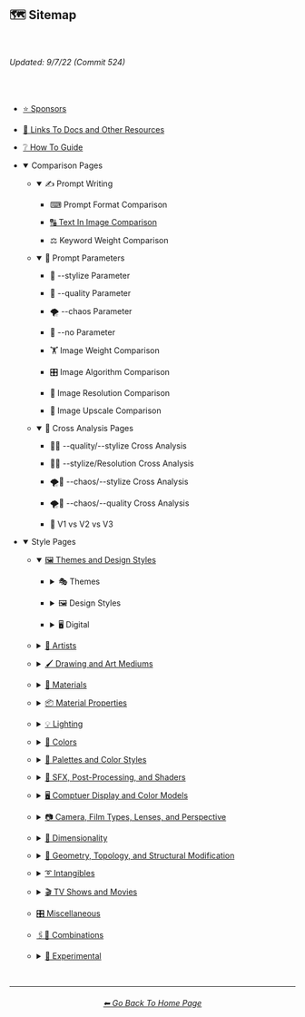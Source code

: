 <h2>🗺 Sitemap</h2>

<br>

<h6><i>Updated: 9/7/22 (Commit 524)</i></h6>

<br>

  - <p><a href="https://github.com/willwulfken/MidJourney-Styles-and-Keywords-Reference/blob/main/Pages/Sponsors.md">⭐ Sponsors</a></p>

  - <p><a href="https://github.com/willwulfken/MidJourney-Styles-and-Keywords-Reference/blob/main/Pages/Links.md">🔗 Links To Docs and Other Resources</a></p>

  - <p><a href="https://github.com/willwulfken/MidJourney-Styles-and-Keywords-Reference/blob/main/Pages/Tutorial_Pages/How-To_Guide.md">❔ How To Guide</a></p>

  - <p><details open><summary>Comparison Pages</summary><p>

      - <p><details open><summary>✍ Prompt Writing</summary><p>

          - <p><a href="https://github.com/willwulfken/MidJourney-Styles-and-Keywords-Reference/blob/main/Pages/MJ_V3/Summary_Pages/Prompt_Format_Comparison.md"></a>⌨ Prompt Format Comparison</p>
          - <p><a href="https://github.com/willwulfken/MidJourney-Styles-and-Keywords-Reference/blob/main/Pages/MJ_V3/Summary_Pages/Text_In_Image_Comparison.md">🔠 Text In Image Comparison</a></p>
          - <p><a href="https://github.com/willwulfken/MidJourney-Styles-and-Keywords-Reference/blob/main/Pages/MJ_V3/Summary_Pages/Keyword_Weight_Comparison.md"></a>⚖ Keyword Weight Comparison</p>

        </p></details></p>

      - <p><details open><summary>🧩 Prompt Parameters</summary><p>

          - <p><a href="https://github.com/willwulfken/MidJourney-Styles-and-Keywords-Reference/blob/main/Pages/MJ_V3/Summary_Pages/Stylize_Comparison.md"></a>🎇 --stylize Parameter</p>
          - <p><a href="https://github.com/willwulfken/MidJourney-Styles-and-Keywords-Reference/blob/main/Pages/MJ_V3/Summary_Pages/Quality_Comparison.md"></a>💎 --quality Parameter</p>
          - <p><a href="https://github.com/willwulfken/MidJourney-Styles-and-Keywords-Reference/blob/main/Pages/MJ_V3/Summary_Pages/Chaos_Comparison.md"></a>🌪 --chaos Parameter</p>
          - <p><a href="https://github.com/willwulfken/MidJourney-Styles-and-Keywords-Reference/blob/main/Pages/MJ_V3/Summary_Pages/No_Parameter_Comparison.md"></a>🚫 --no Parameter</p>
          - <p><a href="https://github.com/willwulfken/MidJourney-Styles-and-Keywords-Reference/blob/main/Pages/MJ_V3/Summary_Pages/Image_Weight_Comparison.md"></a>🏋️‍ Image Weight Comparison</p>
          - <p><a href="https://github.com/willwulfken/MidJourney-Styles-and-Keywords-Reference/blob/main/Pages/MJ_V3/Summary_Pages/Image_Algorithm_Comparison.md"></a>🎛 Image Algorithm Comparison</p>
          - <p><a href="https://github.com/willwulfken/MidJourney-Styles-and-Keywords-Reference/blob/main/Pages/MJ_V3/Summary_Pages/Image_Resolution_Comparison.md"></a>📏 Image Resolution Comparison</p>
          - <p><a href="https://github.com/willwulfken/MidJourney-Styles-and-Keywords-Reference/blob/main/Pages/MJ_V3/Summary_Pages/Image_Upscale_Comparison.md"></a>🚀 Image Upscale Comparison</p>

        </p></details></p>

      - <p><details open><summary>🔀 Cross Analysis Pages</summary><p>

          - <p><a href="https://github.com/willwulfken/MidJourney-Styles-and-Keywords-Reference/blob/main/Pages/MJ_V3/Summary_Pages/Stylize_Quality_Cross_Analysis.md"></a>🎇💎 --quality/--stylize Cross Analysis</p>
          - <p><a href="https://github.com/willwulfken/MidJourney-Styles-and-Keywords-Reference/blob/main/Pages/MJ_V3/Summary_Pages/Stylize_Resolution_Cross_Analysis.md"></a>🎇📏 --stylize/Resolution Cross Analysis</p>
          - <p><a href="https://github.com/willwulfken/MidJourney-Styles-and-Keywords-Reference/blob/main/Pages/MJ_V3/Summary_Pages/Chaos_Stylize_Cross_Analysis.md"></a>🌪🎇 --chaos/--stylize Cross Analysis</p>
          - <p><a href="https://github.com/willwulfken/MidJourney-Styles-and-Keywords-Reference/blob/main/Pages/MJ_V3/Summary_Pages/Chaos_Quality_Cross_Analysis.md"></a>🌪💎 --chaos/--quality Cross Analysis</p>
          - <p><a href="https://github.com/willwulfken/MidJourney-Styles-and-Keywords-Reference/blob/main/Pages/V1_vs_V2_vs_V3.md"></a>📇 V1 vs V2 vs V3</p>

        </p></details></p>

    </p></details>

  - <p><details open><summary>Style Pages</summary><p>

      - <p><details open><summary><a href="https://github.com/willwulfken/MidJourney-Styles-and-Keywords-Reference/blob/main/Pages/MJ_V3/Style_Pages/Themes_and_Design_Styles.md">🖼 Themes and Design Styles</a></summary><p>

          - <p><details><summary>🎭 Themes</summary><p>

              - <p>🎭⛱ Realism/Abstraction</p>
              - <p>🎭💾 Retro/Modern<p>
              - <p>🎭🪐 Sci-fi</p>
              - <p>🎭☄ Outer Space</p>
              - <p>🎭🌎 Planets</p>
              - <p>🎭🎌 Countries and Nations</p>
              - <p>🎭🌾 Urban/Rural</p>
              - <p>🎭🛋 Rooms</p>
              - <p>🎭⚙ Architecture and Manufactured</p>
              - <p>🎭🏝 Biomes and Landscapes</p>
              - <p>🎭🌲 Nature</p>
              - <p>🎭⛄ Seasons and Weather</p>
              - <p>🎭🎄 Holidays</p>
              - <p>🎭🌞 Time of Day</p>
              - <p>🎭⚽ Sports</p>
              - <p>🎭🎵 Music Styles</p>
              - <p>🎭🎪 Punk Styles (Steampunk, Cyberpunk, etc.)</p>
              - <p>🎭⛩ Other Themes</p>

            </p></details></p>

          - <p><details><summary>🖼 Design Styles</summary><p>

              - <p>🖼🟧 Simplicity/Complexity</p>
              - <p>🖼🎨 Patterns and Color Based Designs</p>
              - <p>🖼✨ Elegance, Beauty, and Appeal</p>
              - <p>🖼📊 Charts and Diagrams</p>
              - <p>🖼🛹 Decade Styles</p>
              - <p>🖼🎰 Morphism (Skeuomorphism, Glassmorphism, etc.)</p>
              - <p>🖼🧊 Cubism</p>
              - <p>🖼🦋 Expressionism</p>
              - <p>🖼🔮 Neo</p>
              - <p>🖼🌀 Psychedelic, Divine, Fractal, and Noise</p>
              - <p>🖼👩‍🎨 Art Styles</p>
              - <p>🖼💫 Stylized</p>
              - <p>🖼 Other Styles</p>

            </p></details></p>

          - <p><details><summary>🖥 Digital</summary><p>

              - <p>🎮 Rendering Engines</p>
              - <p>🖥🖼 Digital Styles</p>
              - <p>🖥🎞 VFX and Video Companies</p>
              - <p>🖥🎨 Art Programs and Applications</p>
              - <p>🖥🖼 Image Formats and Types</p>
              - <p>🖥🏁 Dithering</p>
              - <p>🖥🌐 Websites</p>
              - <p>🖥👩‍💻 Glitchy</p>
              - <p>🖥🧠 AI and Neural Networks</p>
              - <p>🖥👾 Game System Graphics</p>
              - <p>🖥🕹 Video Game Styles</p>
              - <p>🖥 Computer System Graphics</p>
              - <p>🖥💽 Operating Systems</p>
              - <p>🖥 Other</p>

            </p></details></p>

        </p></details></p>

      - <p><details><summary><a href="https://github.com/willwulfken/MidJourney-Styles-and-Keywords-Reference/blob/main/Pages/MJ_V3/Style_Pages/Artists.md">📔 Artists</a></summary><p>

          - <p>📔⛱ Realism</p>
          - <p>📔❇ Surrealism</p>
          - <p>📔🔆 Idealism</p>
          - <p>📔💮 Abstract</p>
          - <p>📔🧬 Modernism</p>
          - <p>📔➿ Post-Impressionism</p>
          - <p>📔⚜ Art Nouveau</p>
          - <p>📔🌄 Luminism</p>
          - <p>📔🦋 Expressionism</p>
          - <p>📔🔳 Futurism</p>
          - <p>📔⬛ Gothic</p>
          - <p>📔☯ Psychedelic</p>
          - <p>📔🔴 Pop Art</p>
          - <p>📔🧿 Concept Art</p>
          - <p>📔❤ Romanticism</p>
          - <p>📔✡️ Renaissance</p>
          - <p>📔🌇 Vedute Painting Style</p>
          - <p>📔🏘 Baroque</p>
          - <p>📔👁‍🗨 Dadaism</p>
          - <p>📔👁‍🗨 Neo-Dadaism</p>
          - <p>📔🖼 Instagram Artist</p>
          - <p>📔🖼 Artstation Artist</p>
          - <p>📔🈯 Manga</p>

          - <p><details><summary>📔🗿 Non-Painters</p></summary><p>

              - <p>📔🗿 Sculptors</p>
              - <p>📔📷 Photographers</p>
              - <p>📔✍ Writers</p>

            </p></details>
          
          - <p>📔 Other Artists</p>

        </p></details></p>
      
      - <p><details><summary><a href="https://github.com/willwulfken/MidJourney-Styles-and-Keywords-Reference/blob/main/Pages/MJ_V3/Style_Pages/Drawing_and_Art_Mediums.md">🖌 Drawing and Art Mediums</a></summary><p>

          - <p><details><summary>🖌✏ Illustration and Drawing</summary><p>

              - <p>🖌🖼 Drawing Types</p>
              - <p>🖌✏ Pencil and Graphite</p>
              - <p>🖌🖊 Ink</p>
              - <p>🖌🖍 Crayon, Chalk, and Pastel</p>

            </p></details></p>

          - <p><details><summary>🖌🎨 Paint</summary><p>

              - <p>🖌🖼 Painting Types</p>
              - <p>🖌🎨 Paint Types</p>

            </p></details></p>

          - <p>🖌🔠 Text</p>
          - <p>🖌🖨 Art Types Printed</p>

          - <p><details><summary>🖌🎲 Physical Mediums</summary><p>

              - <p>🖌📄 Origami</p>
              - <p>🖌🀣 Mosaic</p>
              - <p>🖌🖼 Framed, Banner, and Decal</p>
              - <p>🖌🗿 Carving, Etching, and Modeling</p>
              - <p>🖌🏺 Pottery and Glass</p>
              - <p>🖌💡 Light</p>
              - <p>🖌🎲 Other Physical Mediums</p>

            </p></details></p>

          - <p>🖌 Other</p>

        </p></details></p>

      - <p><details><summary><a href="https://github.com/willwulfken/MidJourney-Styles-and-Keywords-Reference/blob/main/Pages/MJ_V3/Style_Pages/Materials.md">🧱 Materials</a></summary><p>

        - <p><details><summary>🧱💎 Solids</summary><p>

          - <p>🧱🌳 Wood and Paper</p>
          - <p>🧱⛱ Soils</p>
          - <p>🧱⛏ Stone and Minerals</p>
          - <p>🧱🔩 Metal</p>
          - <p>🧱💎 Glass and Crystal</p>
          - <p>🧱👚 Cloth</p>
          - <p>🧱🥤 Plastic and Foam</p>
          - <p>🧱🧤 Rubber</p>
          - <p>🧱🍮 Gelatinous and Spongy</p>
          - <p>🧱🕯 Wax</p>
          - <p>🧱🧊 Ice and Snow</p>
          - <p>🧱🐱 Hair and Fur</p>
          - <p>🧱 Other Solids</p>

          </p></details></p>

        - <p><summary>🧱💧 Liquids</p>

        - <p><details><summary>🧱🧪 Non-Newtonian Fluids and Polymers</summary><p>

          - <p>🧱⚗️ Slime and Putty</p>
          - <p>🧱🩹 Tape and Adhesives</p>
          - <p>🧱🧪 Other Non-Newtonian Fluids and Polymers</p>

          </p></details></p>

        - <p>🧱🌫️ Gasses and Vapors</p>
        - <p>🧱✨ Powders and Particulates</p>
        - <p>🧱⚡ Plasma and Energy</p>

        - <p><details><summary>🧱🎷 Food, Plants, and Objects</summary><p>

          - <p>🧱🍣 Food and Consumables</p>
          - <p>🧱🌱 Plants</p>
          - <p>🧱🍄 Fungi</p>
          - <p>🧱🧱🐹 Animals</p>
          - <p>🧱🧱🦞 Sealife</p>
          - <p>🧱🐙 Corals</p>
          - <p>🧱🎷 Instruments</p>
          - <p>🧱🚽 Other Objects</p>

          </p></details></p>

        </p></details></p>

      - <p><details><summary><a href="https://github.com/willwulfken/MidJourney-Styles-and-Keywords-Reference/blob/main/Pages/MJ_V3/Style_Pages/Material_Properties.md">📦 Material Properties</a></summary><p>
      
        - <p>📦🧫 Opacity</p>
        - <p>📦🏮 Light Manipulation</p>
        - <p>📦💡 Luminescence</p>
        - <p>📦🌈 Chromism</p>
        - <p>📦🔍 Reflection and Refraction</p>
        - <p>📦🎨 Color (Dispersion, Chromatic, etc.)</p>
        - <p>📦🗺 Texture Maps</p>
        - <p>📦🧊 Soft Body</p>
        - <p>📦 Other Material Properties</p>
      
        </p></details></p>

      - <p><details><summary><a href="https://github.com/willwulfken/MidJourney-Styles-and-Keywords-Reference/blob/main/Pages/MJ_V3/Style_Pages/Lighting.md">💡 Lighting</a></summary><p>

        - <p>💡🏮 Types of Lights</p>
        - <p>💡📺 Types of Displays</p>
        - <p>💡🔦 Lighting Styles and Techniques</p>
        - <p>💡🌐 Global Illumination</p>
        - <p>💡⚫ Shadows</p>
      
        </p></details></p>

      - <p><details><summary><a href="https://github.com/willwulfken/MidJourney-Styles-and-Keywords-Reference/blob/main/Pages/MJ_V3/Style_Pages/Colors.md">🎨 Colors</a></summary><p>

        - <p>🎨🔴 Basic Colors</p>
        - <p>🎨🔵 Extended Colors</p>
        - <p>🎨⚫ Dark Variations</p>
        - <p>>🎨⚪ Light Variations</p>
        - <p>🎨🔶 Vivid Variations</p>
      
        </p></details></p>

      - <p><details><summary><a href="https://github.com/willwulfken/MidJourney-Styles-and-Keywords-Reference/blob/main/Pages/MJ_V3/Style_Pages/Colors_Palettes_and_Color_Styles.md">🎨 Palettes and Color Styles</a></summary><p>

        - <p>🎨🖌 Chromatic Palettes</p>
        - <p>🎨🖌 Monochromatic Palettes</p>
        - <p>🎨🔲 Contrast</p>
        - <p>🎨🎥 Color Motion Picture Film Systems</p>
      
        </p></details></p>

      - <p><details><summary><a href="https://github.com/willwulfken/MidJourney-Styles-and-Keywords-Reference/blob/main/Pages/MJ_V3/Style_Pages/SFX_and_Shaders.md">🌈 SFX, Post-Processing, and Shaders</a></summary><p>
      
        - <p>🌈🔍 Reflections</p>
        - <p>🌈👓 Blurs</p>
        - <p>🌈💫 Stylized</p>
        - <p>🌈🕶 Shaders and Post Processing</p>
      
        </p></details></p>

      - <p><details><summary><a href="https://github.com/willwulfken/MidJourney-Styles-and-Keywords-Reference/blob/main/Pages/MJ_V3/Style_Pages/Computer_Display.md">🖥 Comptuer Display and Color Models</a></summary><p>
      
        - <p>🖥📐 Resolution</p>
        - <p>🖥📺 Aspect Ratios and Letterboxing</p>
        - <p>🖥🎨 Color Models</p>
        - <p>🖥🟩 1-bit - 16-bit</p>
        - <p>🖥 Other</p>
      
        </p></details></p>

      - <p><details><summary><a href="https://github.com/willwulfken/MidJourney-Styles-and-Keywords-Reference/blob/main/Pages/MJ_V3/Style_Pages/Camera.md">📷 Camera, Film Types, Lenses, and Perspective</a></summary><p>
      
        - <p>📷🌇 Camera and Scenes</p>
        - <p>📷🌇 Camera and Film Types</p>
        - <p>📷🎞 Film Sizes</p>
        - <p>📷🥽 Lens Sizes</p>
        - <p>📷🔭 Lenses</p>
        - <p>📷🧫 Lens Filters</p>
        - <p>📷🛤️ Perspective</p>
        - <p>📷⚙ Camera Settings (Aperture, Exposure, Color and White Balance, etc.)</p>
        - <p>📷◻ Megapixel Resolutions</p>
        - <p>📷 Other</p>
      
        </p></details></p>

      - <p><details><summary><a href="https://github.com/willwulfken/MidJourney-Styles-and-Keywords-Reference/blob/main/Pages/MJ_V3/Style_Pages/Dimensionality.md">🌌 Dimensionality</a></summary><p>

        - <p>🌌 0D-5D</p>
        - <p>🌌 Overdimensional, Multiverse, etc.</p>
      
        </p></details></p>

      - <p><details><summary><a href="https://github.com/willwulfken/MidJourney-Styles-and-Keywords-Reference/blob/main/Pages/MJ_V3/Style_Pages/Geometry.md">💠 Geometry, Topology, and Structural Modification</a></summary><p>

          - <p><details><summary>💠 Geometry</summary><p>

              - <p>💠⬜ 2D Shapes</p>
              - <p>💠🧊 3D Shapes</p>
              - <p>💠🔲 4D Hyper Shapes</p>
              - <p>💠〰 Degenerate Shapes</p>
              - <p>💠⏹ Geometric Styles</p>
              - <p>💠⏺ Geometric Properties</p>

            </p></details></p>

          - <p><details><summary>💠➰ Topology and Structural Modification</summary><p>

              - <p>💠➰ Spirals</p>
              - <p>💠〰 Curves and Waves</p>
              - <p>💠⭕ Circular</p>
              - <p>💠⏹ Topology Styles</p>

            </p></details></p>

          - <p>💠 Other</p>
      
        </p></details></p>

      - <p><details><summary><a href="https://github.com/willwulfken/MidJourney-Styles-and-Keywords-Reference/blob/main/Pages/MJ_V3/Style_Pages/Intangibles.md">➰ Intangibles</a></summary><p>
      
        - <p>➰😁 Emotions and Qualities</p>
        - <p>➰🧠 Concepts</p>
        - <p>➰☯ Symbols</p>
        - <p>➰♓ Zodiac Signs</p>
        - <p>➰🔢 Numbers</p>
        - <p>➰🔢 Number Systems</p>
      
        </p></details></p>

      - <p><details><summary><a href="https://github.com/willwulfken/MidJourney-Styles-and-Keywords-Reference/blob/main/Pages/MJ_V3/Style_Pages/TV_and_Movies.md">🎬 TV Shows and Movies</a></summary><p>
      
        - <p>🈯 Anime</p>
        - <p>🎬📺 TV Shows</p>
        - <p>🎬📽 Movies</p>
      
        </p></details></p>

      - <p><a href="https://github.com/willwulfken/MidJourney-Styles-and-Keywords-Reference/blob/main/Pages/MJ_V3/Style_Pages/Miscellaneous.md">🎛 Miscellaneous</a></p>

      - <p><a href="https://github.com/willwulfken/MidJourney-Styles-and-Keywords-Reference/blob/main/Pages/MJ_V3/Style_Pages/Combinations.md">🖇🎰 Combinations</a></p>

      - <p><details><summary><a href="https://github.com/willwulfken/MidJourney-Styles-and-Keywords-Reference/blob/main/Pages/MJ_V3/Style_Pages/Experimental.md">🧪 Experimental</a></summary><p>
      
        - <p>📔 Made-up Artists</p>
        - <p>🔤 Made-up Words</p>
        - <p>📓 Known Made-up Words</p>
        - <p>🔣 Chaos Prompts</p>
      
        </p></details></p>

    </p></details></p>

<br>

<hr><!--------------->
<div align="center">
<h6><a href="https://github.com/willwulfken/MidJourney-Styles-and-Keywords-Reference/blob/main/README.md">⬅ Go Back To Home Page</a></h6>
</div>